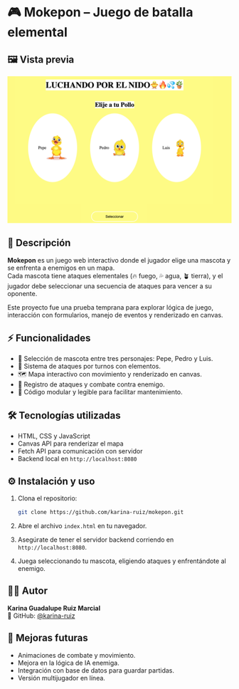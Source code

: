 # 🎮 Mokepon – Juego de batalla elemental

## 🖼️ Vista previa

![Captura del juego](assets/captura-juego.png)


## 📌 Descripción
**Mokepon** es un juego web interactivo donde el jugador elige una mascota y se enfrenta a enemigos en un mapa.  
Cada mascota tiene ataques elementales (🔥 fuego, 💦 agua, 🪴 tierra), y el jugador debe seleccionar una secuencia de ataques para vencer a su oponente.

Este proyecto fue una prueba temprana para explorar lógica de juego, interacción con formularios, manejo de eventos y renderizado en canvas.

## ⚡ Funcionalidades
- 🐣 Selección de mascota entre tres personajes: Pepe, Pedro y Luis.
- 🧠 Sistema de ataques por turnos con elementos.
- 🗺️ Mapa interactivo con movimiento y renderizado en canvas.
- 🧾 Registro de ataques y combate contra enemigo.
- 🧼 Código modular y legible para facilitar mantenimiento.

## 🛠️ Tecnologías utilizadas
- HTML, CSS y JavaScript
- Canvas API para renderizar el mapa
- Fetch API para comunicación con servidor
- Backend local en `http://localhost:8080`

## ⚙️ Instalación y uso
1. Clona el repositorio:  
   ```bash
   git clone https://github.com/karina-ruiz/mokepon.git
   ```

2. Abre el archivo `index.html` en tu navegador.

3. Asegúrate de tener el servidor backend corriendo en `http://localhost:8080`.

4. Juega seleccionando tu mascota, eligiendo ataques y enfrentándote al enemigo.

## 👩‍💻 Autor
**Karina Guadalupe Ruiz Marcial**  
📌 GitHub: [@karina-ruiz](https://github.com/karina-ruiz)

## 🚀 Mejoras futuras
- Animaciones de combate y movimiento.
- Mejora en la lógica de IA enemiga.
- Integración con base de datos para guardar partidas.
- Versión multijugador en línea.
